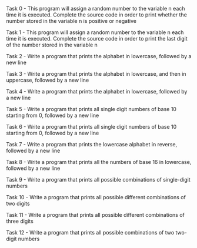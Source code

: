 Task 0 - This program will assign a random number to the variable n each time it is executed. Complete the source code in order to print whether the number stored in the variable n is positive or negative

Task 1 - This program will assign a random number to the variable n each time it is executed. Complete the source code in order to print the last digit of the number stored in the variable n

Task 2 - Write a program that prints the alphabet in lowercase, followed by a new line

Task 3 - Write a program that prints the alphabet in lowercase, and then in uppercase, followed by a new line

Task 4 - Write a program that prints the alphabet in lowercase, followed by a new line

Task 5 - Write a program that prints all single digit numbers of base 10 starting from 0, followed by a new line

Task 6 - Write a program that prints all single digit numbers of base 10 starting from 0, followed by a new line

Task 7 - Write a program that prints the lowercase alphabet in reverse, followed by a new line

Task 8 - Write a program that prints all the numbers of base 16 in lowercase, followed by a new line

Task 9 - Write a program that prints all possible combinations of single-digit numbers

Task 10 - Write a program that prints all possible different combinations of two digits

Task 11 - Write a program that prints all possible different combinations of three digits

Task 12 - Write a program that prints all possible combinations of two two-digit numbers

